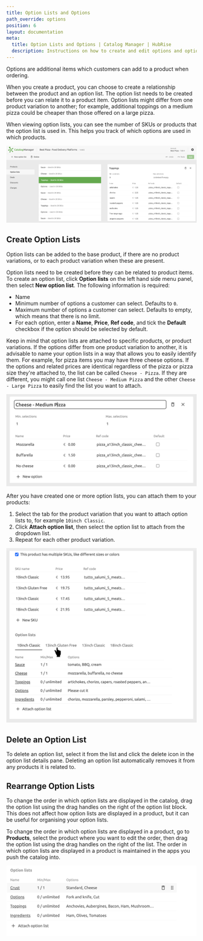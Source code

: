 ```yaml
---
title: Option Lists and Options
path_override: options
position: 6
layout: documentation
meta:
  title: Option Lists and Options | Catalog Manager | HubRise
  description: Instructions on how to create and edit options and option lists in Catalog Manager. Synchronise catalogs between your EPOS and your apps.
---
```


Options are additional items which customers can add to a product when ordering.

When you create a product, you can choose to create a relationship between the product and an option list. The option list needs to be created before you can relate it to a product item. Option lists might differ from one product variation to another; for example, additional toppings on a medium pizza could be cheaper than those offered on a large pizza.

When viewing option lists, you can see the number of SKUs or products that the option list is used in. This helps you track of which options are used in which products.

![Catalog Manager Option List](./images/003-2x-option-lists.png)

## Create Option Lists

Option lists can be added to the base product, if there are no product variations, or to each product variation when these are present.

Option lists need to be created before they can be related to product items. To create an option list, click **Option lists** on the left hand side menu panel, then select **New option list**. The following information is required:

- Name
- Minimum number of options a customer can select. Defaults to `0`.
- Maximum number of options a customer can select. Defaults to empty, which means that there is no limit.
- For each option, enter a **Name**, **Price**, **Ref code**, and tick the **Default** checkbox if the option should be selected by default.

Keep in mind that option lists are attached to specific products, or product variations. If the options differ from one product variation to another, it is advisable to name your option lists in a way that allows you to easily identify them. For example, for pizza items you may have three cheese options. If the options and related prices are identical regardless of the pizza or pizza size they're attached to, the list can be called `Cheese - Pizza`. If they are different, you might call one list `Cheese - Medium Pizza` and the other `Cheese - Large Pizza` to easily find the list you want to attach.

![Catalog Manager Option List details](./images/004-2x-option-list-details.png)

After you have created one or more option lists, you can attach them to your products:

1. Select the tab for the product variation that you want to attach option lists to, for example `10inch Classic`.
1. Click **Attach option list**, then select the option list to attach from the dropdown list.
1. Repeat for each other product variation.

![Catalog Manager Add Option List](./images/011-2x-product-option-list-tabs.png)

## Delete an Option List

To delete an option list, select it from the list and click the delete icon in the option list details pane. Deleting an option list automatically removes it from any products it is related to.

## Rearrange Option Lists

To change the order in which option lists are displayed in the catalog, drag the option list using the drag handles on the right of the option list block. This
does not affect how option lists are displayed in a product, but it can be useful for organising your option lists.

To change the order in which option lists are displayed in a product, go to **Products**, select the product where you want to edit the order, then drag the option list using the drag handles on the right of the list. The order in which option lists are displayed in a product is maintained in the apps you push the catalog into.

![Catalog Manager Drag Option List](./images/022-option-list-drag.png)

